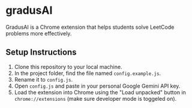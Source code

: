 # gradusAI
GradusAI is a Chrome extension that helps students solve LeetCode problems more effectively.

## Setup Instructions

1. Clone this repository to your local machine.
2. In the project folder, find the file named `config.example.js`.
3. Rename it to `config.js`.
4. Open `config.js` and paste in your personal Google Gemini API key.
5. Load the extension into Chrome using the "Load unpacked" button in `chrome://extensions` (make sure developer mode is toggeled on).

